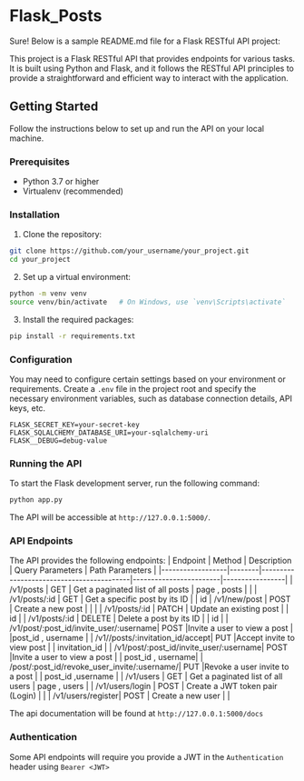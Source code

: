 # Flask_Posts
Sure! Below is a sample README.md file for a Flask RESTful API project:

This project is a Flask RESTful API that provides endpoints for various tasks. It is built using Python and Flask, and it follows the RESTful API principles to provide a straightforward and efficient way to interact with the application.

## Getting Started

Follow the instructions below to set up and run the API on your local machine.

### Prerequisites

- Python 3.7 or higher
- Virtualenv (recommended)

### Installation

1. Clone the repository:

```bash
git clone https://github.com/your_username/your_project.git
cd your_project
```

2. Set up a virtual environment:

```bash
python -m venv venv
source venv/bin/activate   # On Windows, use `venv\Scripts\activate`
```

3. Install the required packages:

```bash
pip install -r requirements.txt
```

### Configuration

You may need to configure certain settings based on your environment or requirements. Create a `.env` file in the project root and specify the necessary environment variables, such as database connection details, API keys, etc.

```plaintext
FLASK_SECRET_KEY=your-secret-key
FLASK_SQLALCHEMY_DATABASE_URI=your-sqlalchemy-uri
FLASK__DEBUG=debug-value

```

### Running the API

To start the Flask development server, run the following command:

```bash
python app.py
```

The API will be accessible at `http://127.0.0.1:5000/`.

### API Endpoints

The API provides the following endpoints:
| Endpoint         | Method | Description                              | Query Parameters       | Path Parameters | 
|------------------|--------|------------------------------------------|------------------------|-----------------|
| /v1/posts       | GET    | Get a paginated list of all posts        | page , posts      |                      |
| /v1/posts/:id   | GET    | Get a specific post by its ID            |                        | id
| /v1/new/post       | POST   | Create a new post                        |                        |        |
| /v1/posts/:id   | PATCH    | Update an existing post                |                        | id |
| /v1/posts/:id   | DELETE | Delete a post by its ID                  |                        | id |
| /v1/post/:post_id/invite_user/:username| POST |Invite a user to view a post |                |post_id , username |
| /v1//posts/:invitation_id/accept| PUT |Accept invite to view post |                | invitation_id |
| /v1/post/:post_id/invite_user/:username| POST |Invite a user to view a post |                | post_id , username|
| /post/:post_id/revoke_user_invite/:username/| PUT |Revoke a user invite to a post |                | post_id ,username |
| /v1/users       | GET    | Get a paginated list of all users                  |   page , users           |
| /v1/users/login   | POST | Create a JWT token pair (Login)          |                         |
| /v1/users/register| POST   | Create a new user                      |                        |


The api documentation will be found at `http://127.0.0.1:5000/docs`

### Authentication

Some API endpoints will require you provide a JWT in the ```Authentication``` header using ```Bearer <JWT>```

